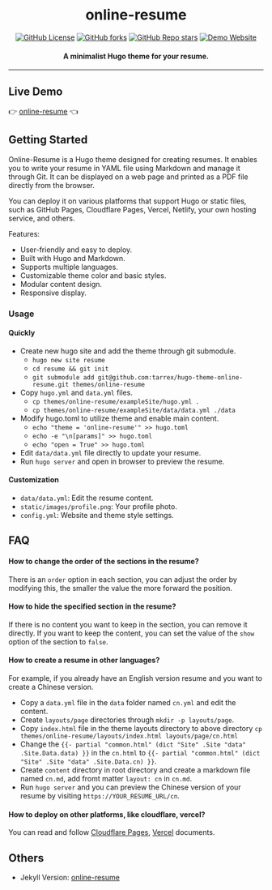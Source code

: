 <h1 align="center">online-resume</h1>

<p align="center">
  <a href="https://github.com/tarrex/hugo-theme-online-resume/blob/master/LICENSE"><img src="https://img.shields.io/github/license/tarrex/hugo-theme-online-resume?style=flat-square" alt="GitHub License"></a>
  <a href="https://github.com/tarrex/hugo-theme-online-resume/forks"><img src="https://img.shields.io/github/forks/tarrex/hugo-theme-online-resume?style=flat-square" alt="GitHub forks"></a>
  <a href="https://github.com/tarrex/hugo-theme-online-resume/stargazers"><img src="https://img.shields.io/github/stars/tarrex/hugo-theme-online-resume?style=flat-square" alt="GitHub Repo stars"></a>
  <a href="https://tarrex.github.io/online-resume"><img src="https://img.shields.io/website?down_color=red&down_message=down&style=flat-square&up_color=green&up_message=up&url=https%3A%2F%2Ftarrex.github.io%2Fonline-resume" alt="Demo Website"></a>
</p>

<h4 align="center">A minimalist Hugo theme for your resume.</h4>

---

## Live Demo

:point_right: [online-resume][Demo] :point_left:

## Getting Started

Online-Resume is a Hugo theme designed for creating resumes. It enables you to write your resume in YAML file using Markdown and manage it through Git. It can be displayed on a web page and printed as a PDF file directly from the browser.

You can deploy it on various platforms that support Hugo or static files, such as GitHub Pages, Cloudflare Pages, Vercel, Netlify, your own hosting service, and others.

Features:

- User-friendly and easy to deploy.
- Built with Hugo and Markdown.
- Supports multiple languages.
- Customizable theme color and basic styles.
- Modular content design.
- Responsive display.

### Usage

#### Quickly

- Create new hugo site and add the theme through git submodule.
  - `hugo new site resume`
  - `cd resume && git init`
  - `git submodule add git@github.com:tarrex/hugo-theme-online-resume.git themes/online-resume`
- Copy `hugo.yml` and `data.yml` files.
  - `cp themes/online-resume/exampleSite/hugo.yml .`
  - `cp themes/online-resume/exampleSite/data/data.yml ./data`
- Modify hugo.toml to utilize theme and enable main content.
  - `echo "theme = 'online-resume'" >> hugo.toml`
  - `echo -e "\n[params]" >> hugo.toml`
  - `echo "open = True" >> hugo.toml`
- Edit `data/data.yml` file directly to update your resume.
- Run `hugo server` and open in browser to preview the resume.

#### Customization

- `data/data.yml`: Edit the resume content.
- `static/images/profile.png`: Your profile photo.
- `config.yml`: Website and theme style settings.

## FAQ

#### How to change the order of the sections in the resume?

There is an `order` option in each section, you can adjust the order by modifying this, the smaller the value the more forward the position.

#### How to hide the specified section in the resume?

If there is no content you want to keep in the section, you can remove it directly. If you want to keep the content, you can set the value of the `show` option of the section to `false`.

#### How to create a resume in other languages?

For example, if you already have an English version resume and you want to create a Chinese version.
  - Copy a `data.yml` file in the `data` folder named `cn.yml` and edit the content.
  - Create `layouts/page` directories through `mkdir -p layouts/page`.
  - Copy `index.html` file in the theme layouts directory to above directory `cp themes/online-resume/layouts/index.html layouts/page/cn.html`
  - Change the `{{- partial "common.html" (dict "Site" .Site "data" .Site.Data.data) }}` in the `cn.html` to `{{- partial "common.html" (dict "Site" .Site "data" .Site.Data.cn) }}`.
  - Create `content` directory in root directory and create a markdown file named `cn.md`, add fromt matter `layout: cn` in `cn.md`.
  - Run `hugo server` and you can preview the Chinese version of your resume by visiting `https://YOUR_RESUME_URL/cn`.

#### How to deploy on other platforms, like cloudflare, vercel?

You can read and follow [Cloudflare Pages][Cloudflare Pages], [Vercel][Vercel] documents.

## Others

- Jekyll Version: [online-resume][Other Version]


[Demo]: https://tarrex.github.io/online-resume
[Cloudflare Pages]: https://developers.cloudflare.com/pages/framework-guides/deploy-a-hugo-site/
[Vercel]: https://vercel.com/guides/deploying-hugo-with-vercel
[Other Version]: https://github.com/tarrex/online-resume
